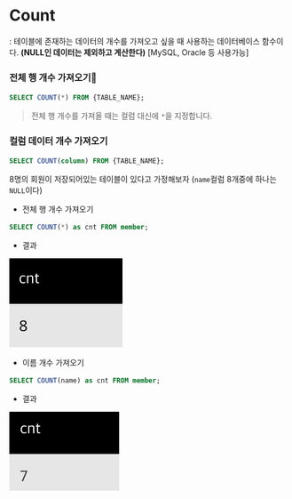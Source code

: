 # Count
: 테이블에 존재하는 데이터의 개수를 가져오고 싶을 때 사용하는 데이터베이스 함수이다. **(NULL인 데이터는 제외하고 계산한다)**
[MySQL, Oracle 등 사용가능]

### 전체 행 개수 가져오기
```sql
SELECT COUNT(*) FROM {TABLE_NAME};
```
> 전체 행 개수를 가져올 때는 컬럼 대신에 `*`을 지정합니다.

### 컬럼 데이터 개수 가져오기
```sql
SELECT COUNT(column) FROM {TABLE_NAME};
```

8명의 회원이 저장되어있는 테이블이 있다고 가정해보자  (`name`컬럼 8개중에 하나는 `NULL`이다)

- 전체 행 개수 가져오기
```sql
SELECT COUNT(*) as cnt FROM member;
```
- 결과

![](../img/count-image.png)

- 이름 개수 가져오기
```sql
SELECT COUNT(name) as cnt FROM member;
```
- 결과

![](../img/count-name-img.png)